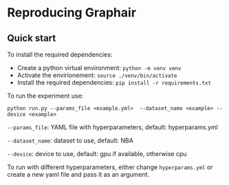 # Reproducing Graphair

## Quick start

To install the required dependencies:
- Create a python virtual environment: `python -m venv venv`
- Activate the envirionement: `source ./venv/bin/activate`
- Install the required dependencies: `pip install -r requirements.txt`

To run the experiment use:
```
python run.py --params_file <example.yml>  --dataset_name <example> --device <example>
```
`--params_file`: YAML file with hyperparameters, default: hyperparams.yml

`--dataset_name`: dataset to use, default: NBA

`--device`: device to use, default: gpu if available, otherwise cpu

To run with different hyperparameters, either change `hyperparams.yml` or create a new yaml file and pass it as an argument.
